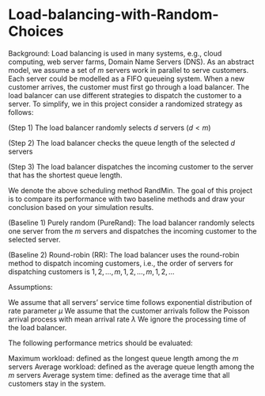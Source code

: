 # Load-balancing-with-Random-Choices

Background: Load balancing is used in many systems, e.g., cloud computing, web server farms, Domain Name Servers (DNS). As an abstract model, we assume a set of $m$ servers work in parallel to serve customers. Each server could be modelled as a FIFO queueing system. When a new customer arrives, the customer must first go through a load balancer. The load balancer can use different strategies to dispatch the customer to a server. To simplify, we in this project consider a randomized strategy as follows:

(Step 1) The load balancer randomly selects $d$ servers ($d < m$)

(Step 2) The load balancer checks the queue length of the selected $d$ servers

(Step 3) The load balancer dispatches the incoming customer to the server that has the shortest queue length.

 

We denote the above scheduling method RandMin. The goal of this project is to compare its performance with two baseline methods and draw your conclusion based on your simulation results.

(Baseline 1) Purely random (PureRand): The load balancer randomly selects one server from the $m$ servers and dispatches the incoming customer to the selected server.

(Baseline 2) Round-robin (RR): The load balancer uses the round-robin method to dispatch incoming customers, i.e., the order of servers for dispatching customers is $1, 2, …, m, 1, 2, …, m, 1, 2, …$

 

Assumptions:

We assume that all servers’ service time follows exponential distribution of rate parameter $\mu$
We assume that the customer arrivals follow the Poisson arrival process with mean arrival rate $\lambda$
We ignore the processing time of the load balancer.
 

The following performance metrics should be evaluated: 

Maximum workload: defined as the longest queue length among the $m$ servers
Average workload: defined as the average queue length among the $m$ servers
Average system time: defined as the average time that all customers stay in the system.
